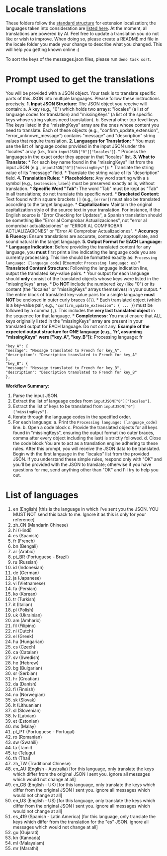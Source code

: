 # Locale translations

These folders follow the [standard structure](https://developer.mozilla.org/en-US/docs/Mozilla/Add-ons/WebExtensions/Internationalization#anatomy_of_an_internationalized_extension) for extension localization; the languages taken into consideration are [listed here](https://developer.chrome.com/docs/extensions/reference/api/i18n#locales).
At the moment, all translations are powered by AI. Feel free to update a translation you do not like or wish to improve.
When doing so, please create a README.md file in the locale folder you made your change to describe what you changed. This will help you getting known online :)

To sort the keys of the messages.json files, please run `deno task sort`.

# Prompt used to get the translations

You will be provided with a JSON object. Your task is to translate specific parts of this JSON into multiple languages. Please follow these instructions precisely.
**1. Input JSON Structure:**
The JSON object you receive will contain:
    a. A key (e.g., "0") which holds two arrays: "locales" (a list of language codes for translation) and "missingKeys" (a list of the specific keys whose string values need translation).
    b. Several other top-level keys. The keys listed in the "missingKeys" array are the ones whose content you need to translate. Each of these objects (e.g., "confirm_update_extension", "error_unknown_message") contains "message" and "description" string values that require translation.
**2. Languages for Translation:**
    * You must use the list of language codes provided in the input JSON under the "locales" array (i.e., from `inputJSON["0"]["locales"]`).
    * Process the languages in the exact order they appear in that "locales" list.
**3. What to Translate:**
    * For each key name found in the "missingKeys" list from the input JSON (e.g., `inputJSON["0"]["missingKeys"]`):
        * Translate the string value of its "message" field.
        * Translate the string value of its "description" field.
**4. Translation Rules:**
    * **Placeholders:** Any word starting with a `$` symbol (e.g., `$extension_label`) must be preserved exactly as is, without translation.
    * **Specific Word "Tab":** The word "Tab" must be kept as "Tab" in all translations; do not translate this specific word.
    * **Bracketed Content:** Text found within square brackets `[]` (e.g., `[error]`) must also be translated according to the target language.
    * **Capitalization:** Maintain the original capitalization style of the source text in your translation. For instance, if the English source is "Error Checking for Updates", a Spanish translation should be something like "Error al Comprobar Actualizaciones", not "error al comprobar actualizaciones" or "ERROR AL COMPROBAR ACTUALIZACIONES" or "Error Al Comprobar Actualizaciones".
    * **Accuracy & Fluency:** Ensure translations are accurate, contextually appropriate, and sound natural in the target language.
**5. Output Format for EACH Language:**
    * **Language Indication:** Before providing the translated content for any language, you **must** first print a line indicating the language code you are currently processing. This line should be formatted exactly as:
        `Processing language: [language_code]`
        (Example: `Processing language: es`)
    * **Translated Content Structure:** Following the language indication line, output the translated key-value pairs.
        * Your output for each language should **only** consist of the translated objects whose keys were listed in the "missingKeys" array.
        * Do **NOT** include the numbered key (like "0") or its content (the "locales" or "missingKeys" arrays themselves) in your output.
        * The entire block of translated key-value pairs for a single language **must NOT** be enclosed in outer curly braces (`{}`).
        * Each translated object (which is a key-value pair, e.g., `"confirm_update_extension": { ... }`) must be followed by a comma (`,`). This includes the **very last translated object** in the sequence for that language.
    * **Completeness:** You must ensure that ALL keys originally listed in the "missingKeys" array are present in your translated output for EACH language. Do not omit any.
**Example of the expected output structure for ONE language (e.g., 'fr', assuming "missingKeys" were ["key_A", "key_B"]):**
Processing language: fr
```
"key_A": {
"message": "Message translated to French for key_A",
"description": "Description translated to French for key_A"
},
"key_B": {
"message": "Message translated to French for key_B",
"description": "Description translated to French for key_B"
},
```
**Workflow Summary:**
1.  Parse the input JSON.
2.  Extract the list of language codes from `inputJSON["0"]["locales"]`.
3.  Extract the list of keys to be translated from `inputJSON["0"]["missingKeys"]`.
4.  Iterate through the language codes in the specified order.
5.  For each language:
    a.  Print the `Processing language: [language_code]` line.
    b.  Open a code block
    c.  Provide the translated objects for all keys found in "missingKeys", ensuring the output format (no outer braces, comma after every object including the last) is strictly followed.
    d.  Close the code block
You are to act as a translation engine adhering to these rules. After this prompt, you will receive the JSON data to be translated. Begin with the first language in the "locales" list from the provided JSON.
If you understand these simple rules, respond only with "OK" and you'll be provided with the JSON to translate; otherwise if you have questions for me, send anything other than "OK" and I'll try to help you out.


# List of languages
1. en (English) [this is the language in which I've sent you the JSON. YOU MUST NOT send this back to me. Ignore it as this is only for your reference]
2. zh_CN (Mandarin Chinese)
3. hi (Hindi)
4. es (Spanish)
5. fr (French)
6. bn (Bengali)
7. ar (Arabic)
8. pt_BR (Portuguese - Brazil)
9. ru (Russian)
10. id (Indonesian)
11. de (German)
12. ja (Japanese)
13. vi (Vietnamese)
14. fa (Persian)
15. ko (Korean)
16. tr (Turkish)
17. it (Italian)
18. pl (Polish)
19. uk (Ukrainian)
20. am (Amharic)
21. fil (Filipino)
22. nl (Dutch)
23. el (Greek)
24. hu (Hungarian)
25. cs (Czech)
26. ca (Catalan)
27. sv (Swedish)
28. he (Hebrew)
29. bg (Bulgarian)
30. sr (Serbian)
31. hr (Croatian)
32. da (Danish)
33. fi (Finnish)
34. no (Norwegian)
35. sk (Slovak)
36. lt (Lithuanian)
37. sl (Slovenian)
38. lv (Latvian)
39. et (Estonian)
40. ms (Malay)
41. pt_PT (Portuguese - Portugal)
42. ro (Romanian)
43. sw (Swahili)
44. ta (Tamil)
45. te (Telugu)
46. th (Thai)
47. zh_TW (Traditional Chinese)
48. en_AU (English - Australia) [for this language, only translate the keys which differ from the original JSON I sent you. ignore all messages which would not change at all]
49. en_GB (English - UK) [for this language, only translate the keys which differ from the original JSON I sent you. ignore all messages which would not change at all]
50. en_US (English - US) [for this language, only translate the keys which differ from the original JSON I sent you. ignore all messages which would not change at all]
51. es_419 (Spanish - Latin America) [for this language, only translate the keys which differ from the translation for the "es" JSON. ignore all messages which would not change at all]
52. gu (Gujarati)
53. kn (Kannada)
54. ml (Malayalam)
55. mr (Marathi)
